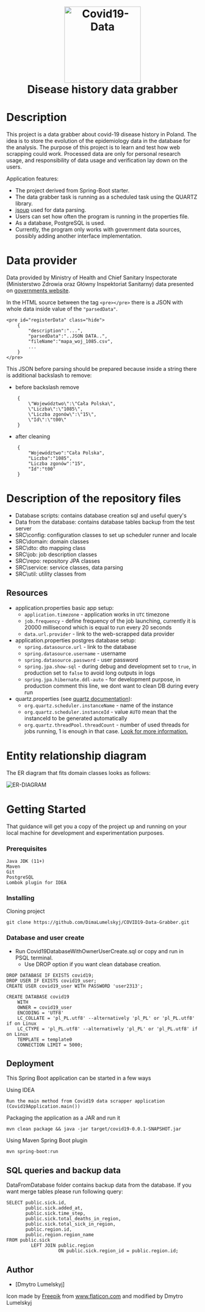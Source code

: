 
<h1 align="center">
  <img src="NO-VIRUS.svg" alt="Covid19-Data" width="200">
  <br>
  Disease history data grabber
</h1>

# Description
This project is a data grabber about covid-19 disease history in Poland.
The idea is to store the evolution of the epidemiology data in the database for the analysis.
The purpose of this project is to learn and test how web scrapping could work. 
Processed data are only for personal research usage, and responsibility of data usage and verification lay down on the users.  
 
Application features: 
- The project derived from Spring-Boot starter.
- The data grabber task is running as a scheduled task using the QUARTZ library.
- <a href="https://jsoup.org/">jsoup</a> used for data parsing.
- Users can set how often the program is running in the properties file.
- As a database, PostgreSQL is used.
- Currently, the program only works with government data sources, possibly adding another interface implementation.

# Data provider
Data provided by Ministry of Health and Chief Sanitary Inspectorate (Ministerstwo Zdrowia oraz Główny Inspektoriat Sanitarny) data presented on 
<a href="https://www.gov.pl/web/koronawirus/wykaz-zarazen-koronawirusem-sars-cov-2">governments website</a>.

In the HTML source between the tag ```<pre></pre>``` there is a JSON with whole data
inside value of the ```"parsedData"```.

```
<pre id="registerData" class="hide">
    {
        "description":"...",
        "parsedData":"..JSON DATA..",
        "fileName":"mapa_woj_1085.csv",
        ...
    }
</pre>
```
This JSON before parsing should be prepared because inside a string there is additional backslash to remove:
- before backslash remove 
```
    {
        \"Województwo\":\"Cała Polska\",
        \"Liczba\":\"1085\",
        \"Liczba zgonów\":\"15\",
        \"Id\":\"t00\"
    }
```
- after cleaning 
```
    {
        "Województwo":"Cała Polska",
        "Liczba":"1085",
        "Liczba zgonów":"15",
        "Id":"t00"
    }
```
# Description of the repository files
- Database scripts: contains database creation sql and useful query's
- Data from the database: contains database tables backup from the test server
- SRC\config: configuration classes to set up scheduler runner and locale  
- SRC\domain: domain classes
- SRC\dto: dto mapping class
- SRC\job: job description classes
- SRC\repo: repository JPA classes
- SRC\service: service classes, data parsing
- SRC\util: utility classes
 from 

## Resources
- application.properties basic app setup:
    - ```application.timezone``` - application works in ```UTC``` timezone
    - ```job.frequency``` - define frequency of the job launching, currently it is 20000 
millisecond which is equal to run every 20 seconds
    - ```data.url.provider``` - link to the web-scrapped data provider
- application.properties postgres database setup:
    - ```spring.datasource.url``` - link to the database
    - ```spring.datasource.username``` - username 
    - ```spring.datasource.password``` - user password
    - ```spring.jpa.show-sql``` - during debug and development set to ```true```, in production set to ```false``` to avoid long outputs in logs
    - ```spring.jpa.hibernate.ddl-auto``` - for development purpose, in production comment this line, we dont want to clean DB during every run
- quartz.properties (see <a href="http://www.quartz-scheduler.org/documentation/quartz-2.3.0/configuration/ConfigMain.html">quartz documentation</a>):
    - ```org.quartz.scheduler.instanceName``` - name of the instance
    - ```org.quartz.scheduler.instanceId``` - value ```AUTO``` mean that the instanceId to be generated automatically
    - ```org.quartz.threadPool.threadCount``` - number of used threads for jobs running, 1 is enough in that case. <a href="http://www.quartz-scheduler.org/documentation/quartz-2.2.2/configuration/ConfigThreadPool.html">Look for more information.<a/>

# Entity relationship diagram
The ER diagram that fits domain classes looks as follows:

<img src="ER-diagram.svg" alt="ER-DIAGRAM" class="width: 25%;">

# Getting Started

That guidance will get you a copy of the project up and running on your local machine for development and experimentation purposes.

### Prerequisites

```
Java JDK (11+)
Maven
Git
PostgreSQL
Lombok plugin for IDEA
```

### Installing

Cloning project

```
git clone https://github.com/DimaLumelskyj/COVID19-Data-Grabber.git
```

### Database and user create

- Run Covid19DatabaseWithOwnerUserCreate.sql or copy and run in PSQL terminal.
    - Use DROP option if you want clean database creation.

```
DROP DATABASE IF EXISTS covid19;
DROP USER IF EXISTS covid19_user;
CREATE USER covid19_user WITH PASSWORD 'user2313';

CREATE DATABASE covid19
    WITH
    OWNER = covid19_user
    ENCODING = 'UTF8'
    LC_COLLATE = 'pl_PL.utf8' --alternatively 'pl_PL' or 'pl_PL.utf8' if on Linux
    LC_CTYPE = 'pl_PL.utf8' --alternatively 'pl_PL' or 'pl_PL.utf8' if on Linux
    TEMPLATE = template0
    CONNECTION LIMIT = 5000;
```

## Deployment

This Spring Boot application can be started in a few ways

Using IDEA

```
Run the main method from Covid19 data scrapper application (Covid19Application.main())
```

Packaging the application as a JAR and run it
```
mvn clean package && java -jar target/covid19-0.0.1-SNAPSHOT.jar
```

Using Maven Spring Boot plugin
```
mvn spring-boot:run
```

## SQL queries and backup data
DataFromDatabase folder contains backup data from the database.
If you want merge tables please run following query:

```
SELECT public.sick.id,
       public.sick.added_at,
       public.sick.time_step,
       public.sick.total_deaths_in_region,
       public.sick.total_sick_in_region,
       public.region.id,
       public.region.region_name
FROM public.sick
         LEFT JOIN public.region
                   ON public.sick.region_id = public.region.id;
```

## Author
* [Dmytro Lumelskyj] 

Icon made by <a href="https://www.flaticon.com/authors/freepik">Freepik</a> from www.flaticon.com and modified by Dmytro Lumelskyj
